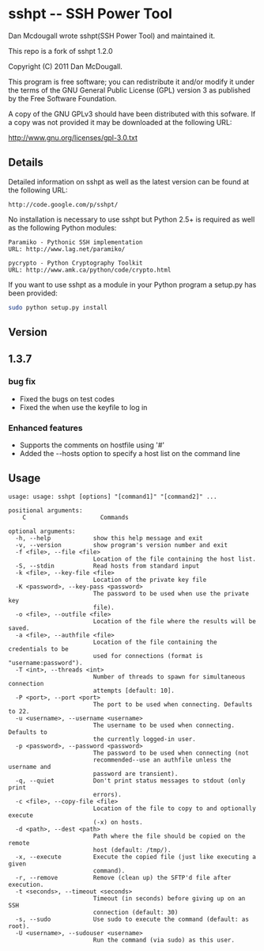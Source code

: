 sshpt -- SSH Power Tool
=======================

Dan Mcdougall wrote sshpt(SSH Power Tool) and maintained it.

This repo is a fork of sshpt 1.2.0

Copyright (C) 2011 Dan McDougall.

This program is free software; you can redistribute it and/or modify it under the terms of the GNU General Public License (GPL) version 3 as published by the Free Software Foundation.

A copy of the GNU GPLv3 should have been distributed with this sofware. If a copy was not provided it may be downloaded at the following URL:

http://www.gnu.org/licenses/gpl-3.0.txt

Details
-------

Detailed information on sshpt as well as the latest version can be found at the following URL:

```
http://code.google.com/p/sshpt/
```

No installation is necessary to use sshpt but Python 2.5+ is required as well as the following Python modules:

```
Paramiko - Pythonic SSH implementation
URL: http://www.lag.net/paramiko/

pycrypto - Python Cryptography Toolkit
URL: http://www.amk.ca/python/code/crypto.html
```

If you want to use sshpt as a module in your Python program a setup.py has been provided:

```bash
sudo python setup.py install
```

Version
-------

## 1.3.7
### bug fix
 - Fixed the bugs on test codes
 - Fixed the when use the keyfile to log in
 
### Enhanced features
 - Supports the comments on hostfile using '#'
 - Added the --hosts option to specify a host list on the command line


Usage
-----

```
usage: usage: sshpt [options] "[command1]" "[command2]" ...

positional arguments:
    C                     Commands

optional arguments:
  -h, --help            show this help message and exit
  -v, --version         show program's version number and exit
  -f <file>, --file <file>
                        Location of the file containing the host list.
  -S, --stdin           Read hosts from standard input
  -k <file>, --key-file <file>
                        Location of the private key file
  -K <password>, --key-pass <password>
                        The password to be used when use the private key
                        file).
  -o <file>, --outfile <file>
                        Location of the file where the results will be saved.
  -a <file>, --authfile <file>
                        Location of the file containing the credentials to be
                        used for connections (format is "username:password").
  -T <int>, --threads <int>
                        Number of threads to spawn for simultaneous connection
                        attempts [default: 10].
  -P <port>, --port <port>
                        The port to be used when connecting. Defaults to 22.
  -u <username>, --username <username>
                        The username to be used when connecting. Defaults to
                        the currently logged-in user.
  -p <password>, --password <password>
                        The password to be used when connecting (not
                        recommended--use an authfile unless the username and
                        password are transient).
  -q, --quiet           Don't print status messages to stdout (only print
                        errors).
  -c <file>, --copy-file <file>
                        Location of the file to copy to and optionally execute
                        (-x) on hosts.
  -d <path>, --dest <path>
                        Path where the file should be copied on the remote
                        host (default: /tmp/).
  -x, --execute         Execute the copied file (just like executing a given
                        command).
  -r, --remove          Remove (clean up) the SFTP'd file after execution.
  -t <seconds>, --timeout <seconds>
                        Timeout (in seconds) before giving up on an SSH
                        connection (default: 30)
  -s, --sudo            Use sudo to execute the command (default: as root).
  -U <username>, --sudouser <username>
                        Run the command (via sudo) as this user.
```
